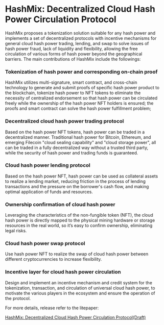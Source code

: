 # HashMix: Decentralized Cloud Hash Power Circulation Protocol


HashMix proposes a tokenization solution suitable for any hash power and implements a set of decentralized protocols with incentive mechanisms for general cloud hash power trading, lending, and swap to solve issues of hash power fraud, lack of liquidity and flexibility, allowing the free circulation of various forms of hash power beyond the geographical barriers. The main contributions of HashMix include the followings:


### Tokenization of hash power and corresponding on-chain proof

HashMix utilizes multi-signature, smart contract, and cross-chain technology to generate and submit proofs of specific hash power product to the blockchain, tokenize hash power to NFT tokens to eliminate the necessity of centralized endorsement so that hash power can be circulated freely while the ownership of the hash power NFT holders is ensured; the proofs and smart contract can solve the hash power fulfillment problem;

### Decentralized cloud hash power trading protocol

Based on the hash power NFT tokens, hash power can be traded in a decentralized manner. Traditional hash power for Bitcoin, Ethereum, and emerging Filecoin "cloud sealing capability" and "cloud storage power", all can be traded in a fully decentralized way without a trusted third party, while the security of hash power and trading funds is guaranteed.

### Cloud hash power lending protocol

Based on the hash power NFT, hash power can be used as collateral assets to realize a lending market, reducing friction in the process of lending transactions and the pressure on the borrower's cash flow, and making optimal application of funds and resources.


### Ownership confirmation of cloud hash power

Leveraging the characteristics of the non-fungible token (NFT), the cloud hash power is directly mapped to the physical mining hardware or storage resources in the real world, so it’s easy to confirm ownership, eliminating legal risks.

### Cloud hash power swap protocol

Use hash power NFT to realize the swap of cloud hash power between different cryptocurrencies to increase flexibility.

### Incentive layer for cloud hash power circulation

Design and implement an incentive mechanism and credit system for the tokenization, transaction, and circulation of universal cloud hash power, to motivate the various players in the ecosystem and ensure the operation of the protocol.

For more details, release refer to the litepaper:

[HashMix: Decentralized Cloud Hash Power Circulation Protocol(Draft)](./hashmix_en.pdf)